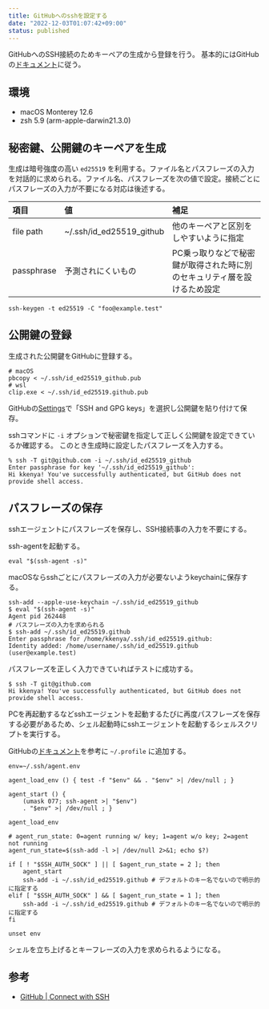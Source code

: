 ```yaml
---
title: GitHubへのsshを設定する
date: "2022-12-03T01:07:42+09:00"
status: published
---
```


GitHubへのSSH接続のためキーペアの生成から登録を行う。
基本的にはGitHubの[ドキュメント](https://docs.github.com/en/authentication/connecting-to-github-with-ssh)に従う。

## 環境

- macOS Monterey 12.6
- zsh 5.9 (arm-apple-darwin21.3.0)

## 秘密鍵、公開鍵のキーペアを生成

生成は暗号強度の高い `ed25519` を利用する。ファイル名とパスフレーズの入力を対話的に求められる。ファイル名、パスフレーズを次の値で設定。接続ごとにパスフレーズの入力が不要になる対応は後述する。

|項目|値|補足|
|:--|:--|:--|
|file path|~/.ssh/id_ed25519_github|他のキーペアと区別をしやすいように指定|
|passphrase|予測されにくいもの|PC乗っ取りなどで秘密鍵が取得された時に別のセキュリティ層を設けるため設定|

```shell
ssh-keygen -t ed25519 -C "foo@example.test"
```

## 公開鍵の登録

生成された公開鍵をGitHubに登録する。

```shell
# macOS
pbcopy < ~/.ssh/id_ed25519_github.pub
# wsl
clip.exe < ~/.ssh/id_ed25519.github.pub
```

GitHubの[Settings](https://github.com/settings/profile)で「SSH and GPG keys」を選択し公開鍵を貼り付けて保存。

sshコマンドに `-i` オプションで秘密鍵を指定して正しく公開鍵を設定できているか確認する。 このとき生成時に設定したパスフレーズを入力する。

```shell
% ssh -T git@github.com -i ~/.ssh/id_ed25519_github
Enter passphrase for key '~/.ssh/id_ed25519_github':
Hi kkenya! You've successfully authenticated, but GitHub does not provide shell access.
```

## パスフレーズの保存

sshエージェントにパスフレーズを保存し、SSH接続事の入力を不要にする。

ssh-agentを起動する。

```shell
eval "$(ssh-agent -s)"
```

macOSならsshごとにパスフレーズの入力が必要ないようkeychainに保存する。

```shell
ssh-add --apple-use-keychain ~/.ssh/id_ed25519_github
$ eval "$(ssh-agent -s)"
Agent pid 262448
# パスフレーズの入力を求められる
$ ssh-add ~/.ssh/id_ed25519.github
Enter passphrase for /home/kkenya/.ssh/id_ed25519.github:
Identity added: /home/username/.ssh/id_ed25519.github (user@example.test)
```

パスフレーズを正しく入力できていればテストに成功する。

```shell
$ ssh -T git@github.com
Hi kkenya! You've successfully authenticated, but GitHub does not provide shell access.
```

PCを再起動するなどsshエージェントを起動するたびに再度パスフレーズを保存する必要があるため、シェル起動時にsshエージェントを起動するシェルスクリプトを実行する。

GitHubの[ドキュメント](https://docs.github.com/ja/authentication/connecting-to-github-with-ssh/working-with-ssh-key-passphrases)を参考に `~/.profile` に追加する。

```shell
env=~/.ssh/agent.env

agent_load_env () { test -f "$env" && . "$env" >| /dev/null ; }

agent_start () {
    (umask 077; ssh-agent >| "$env")
    . "$env" >| /dev/null ; }

agent_load_env

# agent_run_state: 0=agent running w/ key; 1=agent w/o key; 2=agent not running
agent_run_state=$(ssh-add -l >| /dev/null 2>&1; echo $?)

if [ ! "$SSH_AUTH_SOCK" ] || [ $agent_run_state = 2 ]; then
    agent_start
    ssh-add -i ~/.ssh/id_ed25519.github # デフォルトのキー名でないので明示的に指定する
elif [ "$SSH_AUTH_SOCK" ] && [ $agent_run_state = 1 ]; then
    ssh-add -i ~/.ssh/id_ed25519.github # デフォルトのキー名でないので明示的に指定する
fi

unset env
```

シェルを立ち上げるとキーフレーズの入力を求められるようになる。

## 参考

- [GitHub | Connect with SSH](https://docs.github.com/en/authentication/connecting-to-github-with-ssh)

